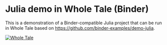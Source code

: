 # Julia demo in Whole Tale (Binder)

This is a demonstration of a Binder-compatible Julia project that can be run in
Whole Tale based on https://github.com/binder-examples/demo-julia.

[![Whole Tale](https://img.shields.io/badge/Run%20in-Whole%20Tale-blue)](https://dashboard.wholetale.org/mine?asTale=true&uri=https%3A%2F%2Fgithub.com%2Fwhole-tale%2Fjulia-example&git=true&name=Julia%20Example&environment=Julia)
